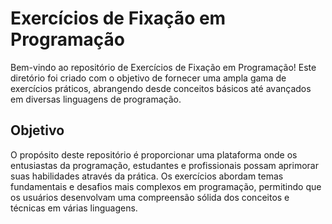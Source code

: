 # Exercícios de Fixação em Programação

Bem-vindo ao repositório de Exercícios de Fixação em Programação! Este diretório foi criado com o objetivo de fornecer uma ampla gama de exercícios práticos, abrangendo desde conceitos básicos até avançados em diversas linguagens de programação.

## Objetivo

O propósito deste repositório é proporcionar uma plataforma onde os entusiastas da programação, estudantes e profissionais possam aprimorar suas habilidades através da prática. Os exercícios abordam temas fundamentais e desafios mais complexos em programação, permitindo que os usuários desenvolvam uma compreensão sólida dos conceitos e técnicas em várias linguagens.